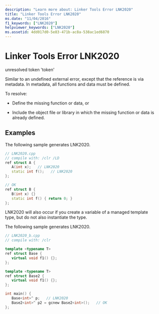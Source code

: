 ```yaml
---
description: "Learn more about: Linker Tools Error LNK2020"
title: "Linker Tools Error LNK2020"
ms.date: "11/04/2016"
f1_keywords: ["LNK2020"]
helpviewer_keywords: ["LNK2020"]
ms.assetid: 4dd017d0-5e83-471b-ac8a-538ac1ed6870
---
```

# Linker Tools Error LNK2020

unresolved token 'token'

Similar to an undefined external error, except that the reference is via metadata. In metadata, all functions and data must be defined.

To resolve:

- Define the missing function or data, or

- Include the object file or library in which the missing function or data is already defined.

## Examples

The following sample generates LNK2020.

```cpp
// LNK2020.cpp
// compile with: /clr /LD
ref struct A {
   A(int x);   // LNK2020
   static int f();   // LNK2020
};

// OK
ref struct B {
   B(int x) {}
   static int f() { return 0; }
};
```

LNK2020 will also occur if you create a variable of a managed template type, but do not also instantiate the type.

The following sample generates LNK2020.

```cpp
// LNK2020_b.cpp
// compile with: /clr

template <typename T>
ref struct Base {
   virtual void f1() {};
};

template <typename T>
ref struct Base2 {
   virtual void f1() {};
};

int main() {
   Base<int>^ p;   // LNK2020
   Base2<int>^ p2 = gcnew Base2<int>();   // OK
};
```

